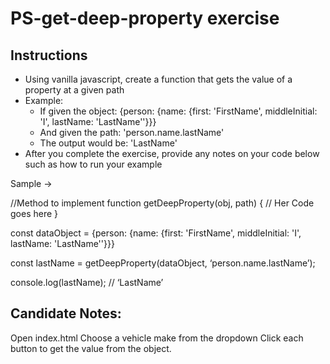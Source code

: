 # PS-get-deep-property exercise

## Instructions

- Using vanilla javascript, create a function that gets the value of a property at a given path
- Example:
  - If given the object: {person: {name: {first: 'FirstName', middleInitial: 'I', lastName: 'LastName''}}}
  - And given the path: 'person.name.lastName'
  - The output would be: 'LastName'
- After you complete the exercise, provide any notes on your code below such as how to run your example


Sample ->

//Method to implement
function getDeepProperty(obj, path) {
// Her Code goes here
}

const dataObject = {person: {name: {first: 'FirstName', middleInitial: 'I', lastName: 'LastName''}}}

const lastName = getDeepProperty(dataObject, ‘person.name.lastName’);

console.log(lastName); // ‘LastName’


## Candidate Notes:

Open index.html
Choose a vehicle make from the dropdown
Click each button to get the value from the object.

